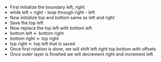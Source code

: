 - First initialize the boundary left, right
- while left < right - loop through right - left
- Now initialize top and bottom same as left and right
- Save the top left 
- Now replace the top left with bottom left
- bottom left <- bottom right
- bottom right <- top right
- top right <- top left that is saved
- Once first rotation is done, we will shift left right top bottom with offsets
- Once outer layer is finished we will decrement right and increment left
